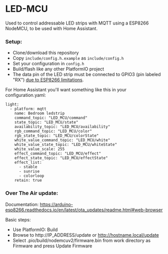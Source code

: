 # LED-MCU

Used to control addressable LED strips with MQTT using a ESP8266 NodeMCU, to be used with Home Assistant.

### Setup:

- Clone/download this repository
- Copy `include/config.h.example` as `include/config.h`
- Set your configuration in `config.h`
- Build/flash like any other PlatformIO project
- The data pin of the LED strip must be connected to GPIO3 (pin labeled "RX") [due to ESP8266 limitations](https://github.com/Makuna/NeoPixelBus/wiki/ESP8266-NeoMethods).

For Home Assistant you'll want something like this in your configuration.yaml:

```
light:
  - platform: mqtt
    name: Bedroom ledstrip
    command_topic: "LED_MCU/command"
    state_topic: "LED_MCU/state"
    availability_topic: "LED_MCU/availability"
    rgb_command_topic: "LED_MCU/color"
    rgb_state_topic: "LED_MCU/colorState"
    white_value_command_topic: "LED_MCU/white"
    white_value_state_topic: "LED_MCU/whiteState"
    white_value_scale: 255
    effect_command_topic: "LED_MCU/effect"
    effect_state_topic: "LED_MCU/effectState"
    effect_list: 
      - stable
      - sunrise
      - colorloop
    retain: true
```

### Over The Air update:

Documentation: https://arduino-esp8266.readthedocs.io/en/latest/ota_updates/readme.html#web-browser

Basic steps:

- Use PlatformIO: Build
- Browse to http://IP_ADDRESS/update or http://hostname.local/update
- Select .pio/build/nodemcuv2/firmware.bin from work directory as Firmware and press Update Firmware
